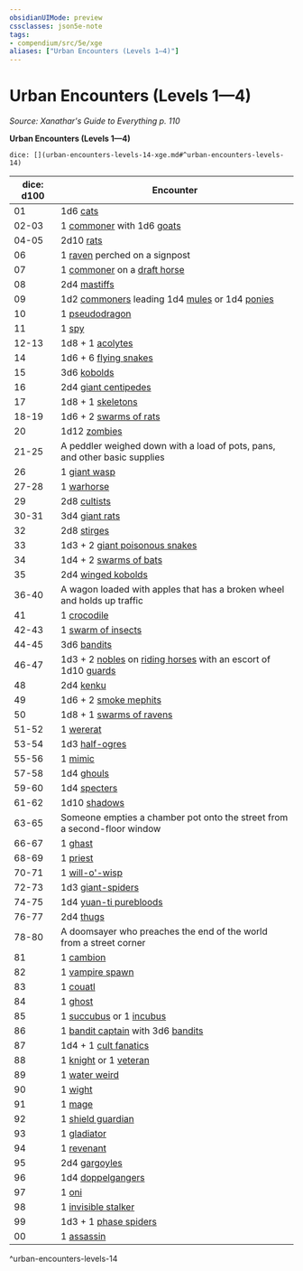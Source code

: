 ```yaml
---
obsidianUIMode: preview
cssclasses: json5e-note
tags:
- compendium/src/5e/xge
aliases: ["Urban Encounters (Levels 1—4)"]
---
```

# Urban Encounters (Levels 1—4)
*Source: Xanathar's Guide to Everything p. 110* 

**Urban Encounters (Levels 1—4)**

`dice: [](urban-encounters-levels-14-xge.md#^urban-encounters-levels-14)`

| dice: d100 | Encounter |
|------------|-----------|
| 01 | 1d6 [cats](compendium/bestiary/beast/cat.md) |
| 02-03 | 1 [commoner](compendium/bestiary/humanoid/commoner.md) with 1d6 [goats](compendium/bestiary/beast/goat.md) |
| 04-05 | 2d10 [rats](compendium/bestiary/beast/rat.md) |
| 06 | 1 [raven](compendium/bestiary/beast/raven.md) perched on a signpost |
| 07 | 1 [commoner](compendium/bestiary/humanoid/commoner.md) on a [draft horse](compendium/bestiary/beast/draft-horse.md) |
| 08 | 2d4 [mastiffs](compendium/bestiary/beast/mastiff.md) |
| 09 | 1d2 [commoners](compendium/bestiary/humanoid/commoner.md) leading 1d4 [mules](compendium/bestiary/beast/mule.md) or 1d4 [ponies](compendium/bestiary/beast/pony.md) |
| 10 | 1 [pseudodragon](compendium/bestiary/dragon/pseudodragon.md) |
| 11 | 1 [spy](compendium/bestiary/humanoid/spy.md) |
| 12-13 | 1d8 + 1 [acolytes](compendium/bestiary/humanoid/acolyte.md) |
| 14 | 1d6 + 6 [flying snakes](compendium/bestiary/beast/flying-snake.md) |
| 15 | 3d6 [kobolds](compendium/bestiary/humanoid/kobold.md) |
| 16 | 2d4 [giant centipedes](compendium/bestiary/beast/giant-centipede.md) |
| 17 | 1d8 + 1 [skeletons](compendium/bestiary/undead/skeleton.md) |
| 18-19 | 1d6 + 2 [swarms of rats](compendium/bestiary/beast/swarm-of-rats.md) |
| 20 | 1d12 [zombies](compendium/bestiary/undead/zombie.md) |
| 21-25 | A peddler weighed down with a load of pots, pans, and other basic supplies |
| 26 | 1 [giant wasp](compendium/bestiary/beast/giant-wasp.md) |
| 27-28 | 1 [warhorse](compendium/bestiary/beast/warhorse.md) |
| 29 | 2d8 [cultists](compendium/bestiary/humanoid/cultist.md) |
| 30-31 | 3d4 [giant rats](compendium/bestiary/beast/giant-rat.md) |
| 32 | 2d8 [stirges](compendium/bestiary/beast/stirge.md) |
| 33 | 1d3 + 2 [giant poisonous snakes](compendium/bestiary/beast/giant-poisonous-snake.md) |
| 34 | 1d4 + 2 [swarms of bats](compendium/bestiary/beast/swarm-of-bats.md) |
| 35 | 2d4 [winged kobolds](compendium/bestiary/humanoid/winged-kobold.md) |
| 36-40 | A wagon loaded with apples that has a broken wheel and holds up traffic |
| 41 | 1 [crocodile](compendium/bestiary/beast/crocodile.md) |
| 42-43 | 1 [swarm of insects](compendium/bestiary/beast/swarm-of-insects.md) |
| 44-45 | 3d6 [bandits](compendium/bestiary/humanoid/bandit.md) |
| 46-47 | 1d3 + 2 [nobles](compendium/bestiary/humanoid/noble.md) on [riding horses](compendium/bestiary/beast/riding-horse.md) with an escort of 1d10 [guards](compendium/bestiary/humanoid/guard.md) |
| 48 | 2d4 [kenku](compendium/bestiary/humanoid/kenku.md) |
| 49 | 1d6 + 2 [smoke mephits](compendium/bestiary/elemental/smoke-mephit.md) |
| 50 | 1d8 + 1 [swarms of ravens](compendium/bestiary/beast/swarm-of-ravens.md) |
| 51-52 | 1 [wererat](compendium/bestiary/humanoid/wererat.md) |
| 53-54 | 1d3 [half-ogres](compendium/bestiary/giant/half-ogre-ogrillon.md) |
| 55-56 | 1 [mimic](compendium/bestiary/monstrosity/mimic.md) |
| 57-58 | 1d4 [ghouls](compendium/bestiary/undead/ghoul.md) |
| 59-60 | 1d4 [specters](compendium/bestiary/undead/specter.md) |
| 61-62 | 1d10 [shadows](compendium/bestiary/undead/shadow.md) |
| 63-65 | Someone empties a chamber pot onto the street from a second-floor window |
| 66-67 | 1 [ghast](compendium/bestiary/undead/ghast.md) |
| 68-69 | 1 [priest](compendium/bestiary/humanoid/priest.md) |
| 70-71 | 1 [will-o'-wisp](compendium/bestiary/undead/will-o-wisp.md) |
| 72-73 | 1d3 [giant-spiders](compendium/bestiary/beast/giant-spider.md) |
| 74-75 | 1d4 [yuan-ti purebloods](compendium/bestiary/humanoid/yuan-ti-pureblood.md) |
| 76-77 | 2d4 [thugs](compendium/bestiary/humanoid/thug.md) |
| 78-80 | A doomsayer who preaches the end of the world from a street corner |
| 81 | 1 [cambion](compendium/bestiary/fiend/cambion.md) |
| 82 | 1 [vampire spawn](compendium/bestiary/undead/vampire-spawn.md) |
| 83 | 1 [couatl](compendium/bestiary/celestial/couatl.md) |
| 84 | 1 [ghost](compendium/bestiary/undead/ghost.md) |
| 85 | 1 [succubus](compendium/bestiary/fiend/succubus.md) or 1 [incubus](compendium/bestiary/fiend/incubus.md) |
| 86 | 1 [bandit captain](compendium/bestiary/humanoid/bandit-captain.md) with 3d6 [bandits](compendium/bestiary/humanoid/bandit.md) |
| 87 | 1d4 + 1 [cult fanatics](compendium/bestiary/humanoid/cult-fanatic.md) |
| 88 | 1 [knight](compendium/bestiary/humanoid/knight.md) or 1 [veteran](compendium/bestiary/humanoid/veteran.md) |
| 89 | 1 [water weird](compendium/bestiary/elemental/water-weird.md) |
| 90 | 1 [wight](compendium/bestiary/undead/wight.md) |
| 91 | 1 [mage](compendium/bestiary/humanoid/mage.md) |
| 92 | 1 [shield guardian](compendium/bestiary/construct/shield-guardian.md) |
| 93 | 1 [gladiator](compendium/bestiary/humanoid/gladiator.md) |
| 94 | 1 [revenant](compendium/bestiary/undead/revenant.md) |
| 95 | 2d4 [gargoyles](compendium/bestiary/elemental/gargoyle.md) |
| 96 | 1d4 [doppelgangers](compendium/bestiary/monstrosity/doppelganger.md) |
| 97 | 1 [oni](compendium/bestiary/giant/oni.md) |
| 98 | 1 [invisible stalker](compendium/bestiary/elemental/invisible-stalker.md) |
| 99 | 1d3 + 1 [phase spiders](compendium/bestiary/monstrosity/phase-spider.md) |
| 00 | 1 [assassin](compendium/bestiary/humanoid/assassin.md) |
^urban-encounters-levels-14
